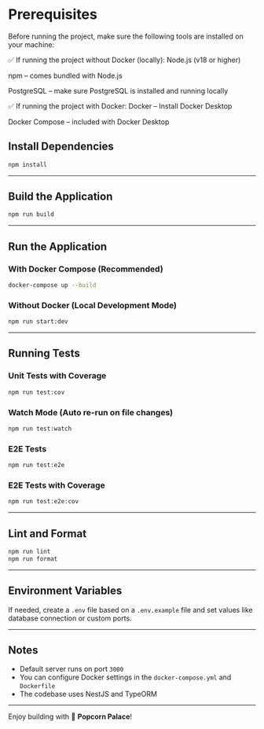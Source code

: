 # Prerequisites
Before running the project, make sure the following tools are installed on your machine:

✅ If running the project without Docker (locally):
Node.js (v18 or higher)

npm – comes bundled with Node.js

PostgreSQL – make sure PostgreSQL is installed and running locally

✅ If running the project with Docker:
Docker – Install Docker Desktop

Docker Compose – included with Docker Desktop



## Install Dependencies

```bash
npm install
```

---

## Build the Application

```bash
npm run build
```

---

## Run the Application

### With Docker Compose (Recommended)

```bash
docker-compose up --build
```

### Without Docker (Local Development Mode)

```bash
npm run start:dev
```

---

## Running Tests

### Unit Tests with Coverage

```bash
npm run test:cov
```

### Watch Mode (Auto re-run on file changes)

```bash
npm run test:watch
```

### E2E Tests

```bash
npm run test:e2e
```

### E2E Tests with Coverage

```bash
npm run test:e2e:cov
```

---

## Lint and Format

```bash
npm run lint
npm run format
```

---

## Environment Variables

If needed, create a `.env` file based on a `.env.example` file and set values like database connection or custom ports.

---

## Notes

- Default server runs on port `3000`
- You can configure Docker settings in the `docker-compose.yml` and `Dockerfile`
- The codebase uses NestJS and TypeORM

---

Enjoy building with 🍿 **Popcorn Palace**!

